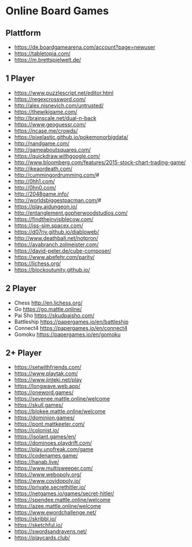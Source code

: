 # Online Board Games

## Plattform

- <https://de.boardgamearena.com/account?page=newuser>
- <https://tabletopia.com/>
- <https://m.brettspielwelt.de/>

## 1 Player

- <https://www.puzzlescript.net/editor.html>
- <https://regexcrossword.com/>
- <http://alex.nisnevich.com/untrusted/>
- <https://thewikigame.com/>
- <http://brainscale.net/dual-n-back>
- <https://www.geoguessr.com/>
- <https://ncase.me/crowds/>
- <https://pixelastic.github.io/pokemonorbigdata/>
- <http://nandgame.com/>
- <http://gameaboutsquares.com/>
- <https://quickdraw.withgoogle.com/>
- <http://www.bloomberg.com/features/2015-stock-chart-trading-game/>
- <http://ikeaordeath.com/>
- <http://cummingordrumming.com/>#
- <http://0hh1.com/>
- <http://0hn0.com/>
- <http://2048game.info/>
- <http://worldsbiggestpacman.com/>#
- <https://play.aidungeon.io/>
- <http://entanglement.gopherwoodstudios.com/>
- <https://findtheinvisiblecow.com/>
- <https://iss-sim.spacex.com/>
- <https://d07riv.github.io/diabloweb/>
- <http://www.deathball.net/notpron/>
- <https://avabranch.zolmeister.com/>
- <https://david-peter.de/cube-composer/>
- <https://www.abefehr.com/parity/>
- <https://lichess.org/>
- <https://blockoutunity.github.io/>

## 2 Player

- Chess <http://en.lichess.org/>
- Go <https://go.mattle.online/>
- Pai Sho <https://skudpaisho.com/>
- Battleship <https://papergames.io/en/battleship>
- Connect4 <https://papergames.io/en/connect4>
- Gomoku <https://papergames.io/en/gomoku>

## 2+ Player

- <https://setwithfriends.com/>
- <https://www.playtak.com/>
- <https://www.jinteki.net/play>
- <https://longwave.web.app/>
- <https://oneword.games/>
- <https://sevenee.mattle.online/welcome>
- <https://skull.games/>
- <https://blokee.mattle.online/welcome>
- <https://dominion.games/>
- <https://pont.mattkeeter.com/>
- <https://colonist.io/>
- <https://isolant.games/en/>
- <https://dominoes.playdrift.com/>
- <https://play.unofreak.com/game>
- <https://codenames.game/>
- <https://hanab.live/>
- <https://www.multisweeper.com/>
- <https://www.webopoly.org/>
- <https://www.covidopoly.io/>
- <https://private.secrethitler.io/>
- <https://netgames.io/games/secret-hitler/>
- <https://spendee.mattle.online/welcome>
- <https://azee.mattle.online/welcome>
- <https://www.ewordchallenge.net/>
- <https://skribbl.io/>
- <https://sketchful.io/>
- <https://swordsandravens.net/>
- <https://playcards.club/>
